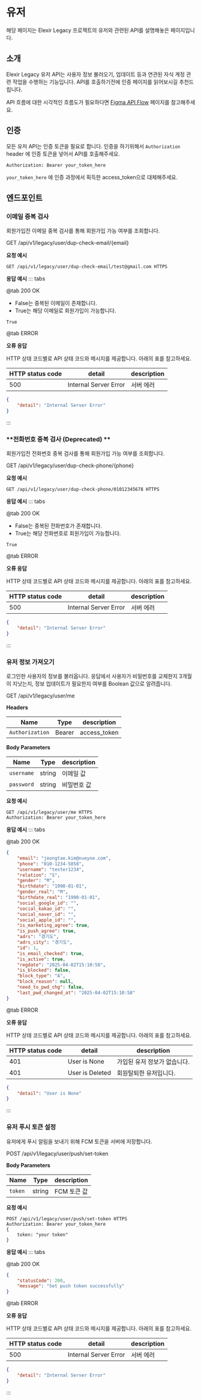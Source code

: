 # **유저**

해당 페이지는 Elexir Legacy 프로젝트의 유저와 관련된 API를 설명해놓은 페이지입니다.

## **소개**

Elexir Legacy 유저 API는 사용자 정보 불러오기, 업데이트 등과 연관된 자식 계정 관련 작업을 수행하는 기능입니다.
API를 호출하기전에 인증 페이지를 읽어보시길 추천드립니다.

API 흐름에 대한 시각적인 흐름도가 필요하다면 [Figma API Flow](https://www.figma.com/board/4ku2F0sWUBycYZAP5Zo1gZ/Elexir-Legacy-API-Flow?node-id=0-1&p=f&t=2SiQxHwy08Cs6NfT-0) 페이지를 참고해주세요.

## **인증**

모든 유저 API는 인증 토큰을 필요로 합니다. 인증을 하기위해서 `Authorization` header 에 인증 토큰을 넣어서 API를 호출해주세요.

```
Authorization: Bearer your_token_here
```
`your_token_here` 에 인증 과정에서 획득한 access_token으로 대체해주세요.

## **엔드포인트**

### **이메일 중복 검사**

회원가입전 이메일 중복 검사를 통해 회원가입 가능 여부를 조회합니다.

<div class="api-endpoint">
  <span class="api-method">GET</span>
  /api/v1/legacy/user/dup-check-email/{email}
</div>

**요청 예시**
```http
GET /api/v1/legacy/user/dup-check-email/test@gmail.com HTTPS
```

**응답 예시**
::: tabs

@tab <span class="ok-tab">200 OK</span>
- False는 중복된 이메일이 존재합니다.
- True는 해당 이메일로 회원가입이 가능합니다.

```bool
True
```
@tab <span class="error-tab">ERROR</span>

**오류 응답**

HTTP 상태 코드별로 API 상태 코드와 메시지를 제공합니다. 아래의 표를 참고하세요.

| HTTP status code | detail           | description             |
|------------------|------------------|-------------------------|
| 500              | Internal Server Error     |  서버 에러|

```json
{
    "detail": "Internal Server Error"
}
```
:::


### **전화번호 중복 검사 (Deprecated) **

회원가입전 전화번호 중복 검사를 통해 회원가입 가능 여부를 조회합니다.

<div class="api-endpoint">
  <span class="api-method">GET</span>
  /api/v1/legacy/user/dup-check-phone/{phone}
</div>

**요청 예시**
```http
GET /api/v1/legacy/user/dup-check-phone/01012345678 HTTPS
```

**응답 예시**
::: tabs

@tab <span class="ok-tab">200 OK</span>
- False는 중복된 전화번호가 존재합니다.
- True는 해당 전화번호로 회원가입이 가능합니다.

```bool
True
```
@tab <span class="error-tab">ERROR</span>

**오류 응답**

HTTP 상태 코드별로 API 상태 코드와 메시지를 제공합니다. 아래의 표를 참고하세요.

| HTTP status code | detail           | description             |
|------------------|------------------|-------------------------|
| 500              | Internal Server Error     | 서버 에러|

```json
{
    "detail": "Internal Server Error"
}
```
:::


### **유저 정보 가져오기**

로그인한 사용자의 정보를 불러옵니다. 응답에서 사용자가 비밀번호를 교체한지 3개월이 지낫는지, 정보 업데이트가 필요한지 여부를 Boolean 값으로 알려줍니다.

<div class="api-endpoint">
  <span class="api-method">GET</span>
  /api/v1/legacy/user/me
</div>

**Headers**

| Name | Type           | description             |
|------------------|------------------|-------------------------|
| `Authorization` <Badge type="danger" text="required" />| Bearer    | access_token|

**Body Parameters**

| Name | Type           | description             |
|------------------|------------------|-------------------------|
| `username` <Badge type="danger" text="required" />| string    | 이메일 값|
| `password` <Badge type="danger" text="required" />| string    | 비밀번호 값|


**요청 예시**
```http
GET /api/v1/legacy/user/me HTTPS
Authorization: Bearer your_token_here
```

**응답 예시**
::: tabs

@tab <span class="ok-tab">200 OK</span>

```json
{
    "email": "jeongtae.kim@nueyne.com",
    "phone": "010-1234-5858",
    "username": "tester1234",
    "relation": "S",
    "gender": "M",
    "birthdate": "1990-01-01",
    "gender_real": "M",
    "birthdate_real": "1990-01-01",
    "social_google_id": "",
    "social_kakao_id": "",
    "social_naver_id": "",
    "social_apple_id": "",
    "is_marketing_agree": true,
    "is_push_agree": true,
    "adrs": "경기도",
    "adrs_city": "경기도",
    "id": 1,
    "is_email_checked": true,
    "is_active": true,
    "regdate": "2025-04-02T15:10:58",
    "is_blocked": false,
    "block_type": "A",
    "block_reason": null,
    "need_to_pwd_chg": false,
    "last_pwd_changed_at": "2025-04-02T15:10:58"
}
```
@tab <span class="error-tab">ERROR</span>

**오류 응답**

HTTP 상태 코드별로 API 상태 코드와 메시지를 제공합니다. 아래의 표를 참고하세요.

| HTTP status code | detail           | description             |
|------------------|------------------|-------------------------|
| 401              | User is None     | 가입된 유저 정보가 없습니다.|
| 401              | User is Deleted  | 회원탈퇴한 유저입니다.     |

```json
{
    "detail": "User is None"
}
```
:::

### **유저 푸시 토큰 설정**

유저에게 푸시 알림을 보내기 위해 FCM 토큰을 서버에 저장합니다.

<div class="api-endpoint">
  <span class="api-method">POST</span>
  /api/v1/legacy/user/push/set-token
</div>

**Body Parameters**

| Name | Type           | description             |
|------------------|------------------|-------------------------|
| `token` <Badge type="danger" text="required" />| string    | FCM 토큰 값|

**요청 예시**
```http
POST /api/v1/legacy/user/push/set-token HTTPS
Authorization: Bearer your_token_here
{
    token: "your token"
}
```

**응답 예시**
::: tabs

@tab <span class="ok-tab">200 OK</span>


```json
{
    "statusCode": 200, 
    "message": "Set push token successfully"
}
```
@tab <span class="error-tab">ERROR</span>

**오류 응답**

HTTP 상태 코드별로 API 상태 코드와 메시지를 제공합니다. 아래의 표를 참고하세요.

| HTTP status code | detail           | description             |
|------------------|------------------|-------------------------|
| 500              | Internal Server Error     | 서버 에러|

```json
{
    "detail": "Internal Server Error"
}
```
:::



